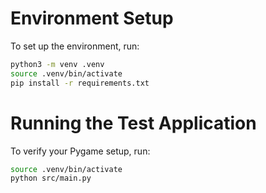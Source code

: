 
# Environment Setup

To set up the environment, run:

```bash
python3 -m venv .venv
source .venv/bin/activate
pip install -r requirements.txt
```


# Running the Test Application

To verify your Pygame setup, run:

```bash
source .venv/bin/activate
python src/main.py
```

